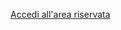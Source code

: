 
[Accedi all'area riservata](https://login.regione.umbria.it/wayf/WayfService?entityID=https://login.regione.umbria.it/gw/metadata&return=https://login.regione.umbria.it/gw/SSOProxy&IsPassive=false&returnIDParam=PA_URL&returnIdPIDParam=IDP_URL&authorityRegistryMetadataProviderURL=null&cotId=basso&language=it&issuerID=http://applicazioni.regione.umbria.it/c/portal/samlmetadata&retrieveIPAddressFirstTry=true)
